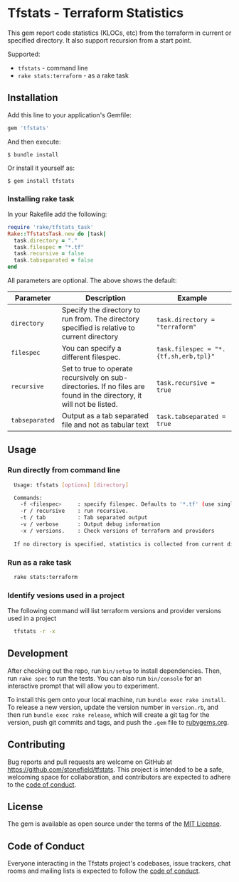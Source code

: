# Tfstats - Terraform Statistics

This gem report code statistics (KLOCs, etc) from the terraform in current or specified directory. It also support recursion from a start point.

Supported:

* `tfstats` - command line
* `rake stats:terraform` - as a rake task


## Installation

Add this line to your application's Gemfile:

```ruby
gem 'tfstats'
```

And then execute:

    $ bundle install

Or install it yourself as:

    $ gem install tfstats


### Installing rake task

In your Rakefile add the following:

```rake
require 'rake/tfstats_task'
Rake::TfstatsTask.new do |task|
  task.directory = "."
  task.filespec = "*.tf"
  task.recursive = false
  task.tabseparated = false
end
```

All parameters are optional. The above shows the default:

| Parameter | Description | Example |
|---|---|---|
| `directory` | Specify the directory to run from. The directory specified is relative to current directory |  `task.directory = "terraform"` |
| `filespec` | You can specify a different filespec. |  `task.filespec = "*.{tf,sh,erb,tpl}"` |
| `recursive` | Set to true to operate recursively on sub-directories. If no files are found in the directory, it will not be listed. |  `task.recursive = true` |
| `tabseparated` | Output as a tab separated file and not as tabular text |  `task.tabseparated = true` |

## Usage

### Run directly from command line

```bash
  Usage: tfstats [options] [directory]

  Commands:
    -f <filespec>     : specify filespec. Defaults to '*.tf' (use single quote!)
    -r / recursive    : run recursive.
    -t / tab          : Tab separated output
    -v / verbose      : Output debug information
    -x / versions.    : Check versions of terraform and providers
    
  If no directory is specified, statistics is collected from current directory
```


### Run as a rake task

```bash
  rake stats:terraform
```

### Identify vesions used in a project

The following command will list terraform versions and provider versions used in a project

```bash
  tfstats -r -x
```

## Development

After checking out the repo, run `bin/setup` to install dependencies. Then, run `rake spec` to run the tests. You can also run `bin/console` for an interactive prompt that will allow you to experiment.

To install this gem onto your local machine, run `bundle exec rake install`. To release a new version, update the version number in `version.rb`, and then run `bundle exec rake release`, which will create a git tag for the version, push git commits and tags, and push the `.gem` file to [rubygems.org](https://rubygems.org).

## Contributing

Bug reports and pull requests are welcome on GitHub at https://github.com/stonefield/tfstats. This project is intended to be a safe, welcoming space for collaboration, and contributors are expected to adhere to the [code of conduct](https://github.com/stonefield/tfstats/blob/master/CODE_OF_CONDUCT.md).


## License

The gem is available as open source under the terms of the [MIT License](https://opensource.org/licenses/MIT).

## Code of Conduct

Everyone interacting in the Tfstats project's codebases, issue trackers, chat rooms and mailing lists is expected to follow the [code of conduct](https://github.com/stonefield/tfstats/blob/master/CODE_OF_CONDUCT.md).
